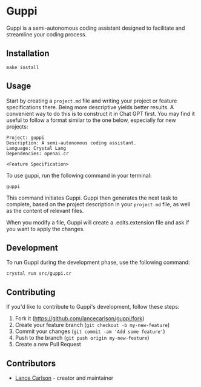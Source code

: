 # Guppi

Guppi is a semi-autonomous coding assistant designed to facilitate and streamline your coding process.

## Installation

```
make install
```

## Usage

Start by creating a `project.md` file and writing your project or feature specifications there. Being more descriptive yields better results. A convenient way to do this is to construct it in Chat GPT first. You may find it useful to follow a format similar to the one below, especially for new projects:

```
Project: guppi
Description: A semi-autonomous coding assistant.
Language: Crystal Lang
Dependencies: openai.cr

<Feature Specification>
```

To use guppi, run the following command in your terminal:

`guppi`

This command initiates Guppi. Guppi then generates the next task to complete, based on the project description in your `project.md` file, as well as the content of relevant files.

When you modify a file, Guppi will create a .edits.extension file and ask if you want to apply the changes.

## Development

To run Guppi during the development phase, use the following command:

```
crystal run src/guppi.cr
```

## Contributing

If you'd like to contribute to Guppi's development, follow these steps:

1. Fork it (<https://github.com/lancecarlson/guppi/fork>)
2. Create your feature branch (`git checkout -b my-new-feature`)
3. Commit your changes (`git commit -am 'Add some feature'`)
4. Push to the branch (`git push origin my-new-feature`)
5. Create a new Pull Request

## Contributors

- [Lance Carlson](https://github.com/lancecarlson) - creator and maintainer